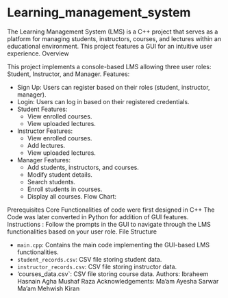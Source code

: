 # Learning_management_system
   

The Learning Management System (LMS) is a C++ project that serves as a platform for managing students, instructors, courses, and lectures within an educational environment. This project features a GUI for an intuitive user experience.
 Overview

This project implements a console-based LMS allowing three user roles: Student, Instructor, and Manager.
Features:
- Sign Up: Users can register based on their roles (student, instructor, manager).
- Login: Users can log in based on their registered credentials.
- Student Features:
  - View enrolled courses.
  - View uploaded lectures.
- Instructor Features:
  - View enrolled courses.
  - Add lectures.
  - View uploaded lectures.
- Manager Features:
  - Add students, instructors, and courses.
  - Modify student details.
  - Search students.
  - Enroll students in courses.
  - Display all courses.
Flow Chart: 
 
Prerequisites
Core Functionalities of code were first designed in C++
The Code was later converted in Python for addition of GUI features.
 Instructions
:
Follow the prompts in the GUI to navigate through the LMS functionalities based on your user role.
 File Structure
- `main.cpp`: Contains the main code implementing the GUI-based LMS functionalities.
- `student_records.csv`: CSV file storing student data.
- `instructor_records.csv`: CSV file storing instructor data.
- ‘courses_data.csv`: CSV file storing course data.
Authors: 
Ibraheem Hasnain 
Agha Mushaf Raza
Acknowledgements: 
Ma’am Ayesha Sarwar
Ma’am Mehwish Kiran


